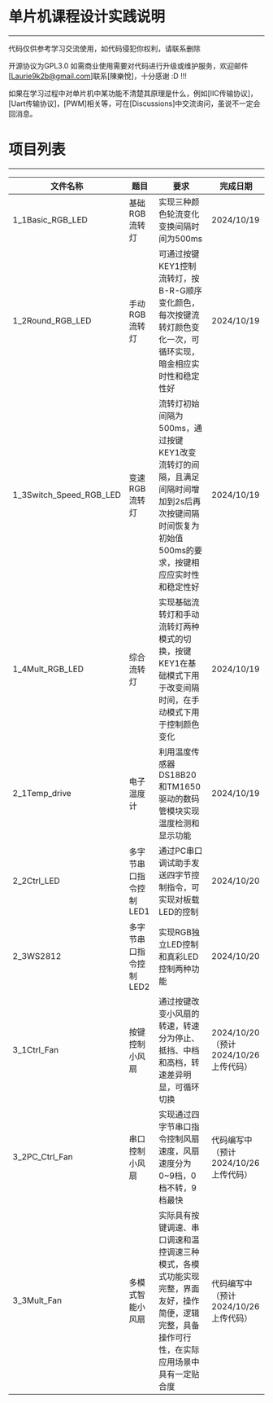 # 单片机课程设计实践说明
---
代码仅供参考学习交流使用，如代码侵犯你权利，请联系删除

开源协议为GPL3.0
如需商业使用需要对代码进行升级或维护服务，欢迎邮件[Laurie9k2b@gmail.com]联系[陳樂悅]，十分感谢 :D !!!

如果在学习过程中对单片机中某功能不清楚其原理是什么，例如[IIC传输协议]，[Uart传输协议]，[PWM]相关等，可在[Discussions]中交流询问，虽说不一定会回消息。

# 项目列表
---

| 文件名称                    | 题目            | 要求                                                                               | 完成日期                             |
| ----------------------- | ------------- | -------------------------------------------------------------------------------- | -------------------------------- |
| 1_1Basic_RGB_LED        | 基础RGB流转灯      | 实现三种颜色轮流变化<br>变换间隔时间为500ms                                                       | 2024/10/19                       |
| 1_2Round_RGB_LED        | 手动RGB流转灯      | 可通过按键KEY1控制流转灯，按B-R-G顺序变化颜色，每次按键流转灯颜色变化一次，可循环实现，暗金相应实时性和稳定性好                     | 2024/10/19                       |
| 1_3Switch_Speed_RGB_LED | 变速RGB流转灯      | 流转灯初始间隔为500ms，通过按键KEY1改变流转灯的间隔，且满足间隔时间增加到2s后再次按键间隔时间恢复为初始值500ms的要求，按键相应应实时性和稳定性好 | 2024/10/19                       |
| 1_4Mult_RGB_LED         | 综合流转灯         | 实现基础流转灯和手动流转灯两种模式的切换，按键KEY1在基础模式下用于改变间隔时间，在手动模式下用于控制颜色变化                         | 2024/10/19                       |
| 2_1Temp_drive           | 电子温度计         | 利用温度传感器DS18B20和TM1650驱动的数码管模块实现温度检测和显示功能                                         | 2024/10/19                       |
| 2_2Ctrl_LED             | 多字节串口指令控制LED1 | 通过PC串口调试助手发送四字节控制指令，可实现对板载LED的控制                                                 | 2024/10/20                       |
| 2_3WS2812               | 多字节串口指令控制LED2 | 实现RGB独立LED控制和真彩LED控制两种功能                                                         | 2024/10/20                       |
| 3_1Ctrl_Fan             | 按键控制小风扇       | 通过按键改变小风扇的转速，转速分为停止、抵挡、中档和高档，转速差异明显，可循环切换                                        | 2024/10/20<br>（预计2024/10/26上传代码） |
| 3_2PC_Ctrl_Fan          | 串口控制小风扇       | 实现通过四字节串口指令控制风扇速度，风扇速度分为0~9档，0档不转，9档最快                                           | 代码编写中<br>（预计2024/10/26上传代码）      |
| 3_3Mult_Fan             | 多模式智能小风扇      | 实际具有按键调速、串口调速和温控调速三种模式，各模式功能实现完整，界面友好，操作简便，逻辑完整，具备操作可行性，在实际应用场景中具有一定贴合度          | 代码编写中<br>（预计2024/10/26上传代码）      |
